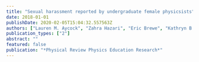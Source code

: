 ```yaml
---
title: "Sexual harassment reported by undergraduate female physicsists"
date: 2018-01-01
publishDate: 2020-02-05T15:04:32.557563Z
authors: ["Lauren M. Aycock", "Zahra Hazari", "Eric Brewe", "Kathryn B. H. Clancy", "Theodore Hodapp", "Renee Michelle Goertzen"]
publication_types: ["2"]
abstract: ""
featured: false
publication: "*Physical Review Physics Education Research*"
---
```


